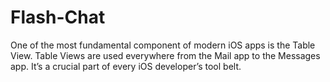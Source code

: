 

# Flash-Chat
One of the most fundamental component of modern iOS apps is the Table View. Table Views are used everywhere from the Mail app to the Messages app. It’s a crucial part of every iOS developer’s tool belt. 

